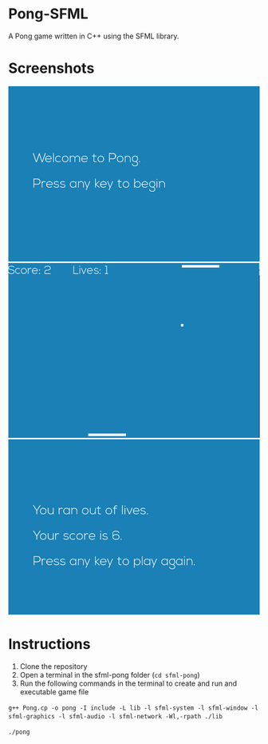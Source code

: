 # Pong-SFML
A Pong game written in C++ using the SFML library. 

# Screenshots

![Screenshot](Screenshots/Screenshot%201.png?raw=true)
![Screenshot](Screenshots/Screenshot%202.png?raw=true)
![Screenshot](Screenshots/Screenshot%203.png?raw=true)

# Instructions

1. Clone the repository
2. Open a terminal in the sfml-pong folder (`cd sfml-pong`)
3. Run the following commands in the terminal to create and run and executable game file

`g++ Pong.cp -o pong -I include -L lib -l sfml-system -l sfml-window -l sfml-graphics -l sfml-audio -l sfml-network -Wl,-rpath ./lib`

`./pong`
